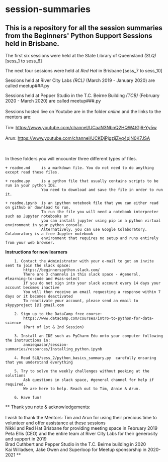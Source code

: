 # session-summaries

## This is a repository for all the session summaries from the Beginners' Python Support Sessions held in Brisbane.

The first six sessions were held at the State Library of Queensland *(SLQ)* [sess_1 to sess_6]

The next four sessions were held at *Red Hat* in Brisbane [sess_7 to sess_10]

Sessions held at River City Labs *(RCL)* (March 2019 - January 2020) are called meetup###.py

Sessions held at Pepper Studio in the T.C. Beirne Building *(TCB)* (February 2020 - March 2020) are called meetup###.py
<br>
<br>
Sessions hosted live on Youtube are in the folder *online* and the links to the mentors are:
<br>
<br>
Tim: https://www.youtube.com/channel/UCaaN3NbnQ2HQW4tGj6-Yy5w
<br>
<br>
Arun: https://www.youtube.com/channel/UCKDjPjgzijZvq4qjN0K7JSA
<br>
<br>
<br>

In these folders you will encounter three different types of files.

    + readme.md     is a markdown file. You do not need to do anything except read these files.

    + readme.py     is a python file that usually contains scripts to be run in your python IDE. 
                    You need to download and save the file in order to run it.

    + readme.ipynb  is an ipython notebook file that you can either read on github or download to run.
                    To run the file you will need a notebook interpreter such as Jupyter notebooks or 
                    you can install jupyter using pip in a python virtual environment in your python console. 
                    Alternatively, you can use Google Colaboratory. Colaboratory is a free Jupyter notebook 
                    environment that requires no setup and runs entirely from your web browser.




**Instructions for new learners**

        1. Contact the Administrator with your e-mail to get an invite sent to join the slack space:
            https://beginnerspython.slack.com/
            There are 3 channels in this slack space - #general, #learning-to-code and #sas-select
            If you do not sign into your slack account every 14 days your account becomes inactive 
            You will then receive an email requesting a response within 7 days or it becomes deactivated
            To reactivate your account, please send an email to skypyproject [@] gmail.com
        
        2. Sign up to the DataCamp free course: 
            https://www.datacamp.com/courses/intro-to-python-for-data-science
            (Part of 1st & 2nd Session)
        
        3. Install an IDE such as PyCharm Edu onto your computer following the instructions in:
            anniequasar/session-summaries/resources/Installing_python.ipynb

        4. Read SLQ/sess_2/python_basics_summary.py  carefully ensuring that you understand everything

        5. Try to solve the weekly challenges without peeking at the solutions  
            Ask questions in slack space, #general channel for help if required. 
            We are here to help. Reach out to Tim, Annie & Arun. 
        
        6. Have fun!


**  Thank you note & acknowledgements: 
<br>
<br>
I wish to thank the Mentors: Tim and Arun for using their precious time to volunteer and offer assistance at these sessions
<br>
Nikki and Red Hat Brisbane for providing meeting space in February 2019
<br>
Peta Ellis (CEO) and the entire team at River City Labs for their generosity and support in 2019
<br>
Brad Cuthbert and Pepper Studio in the T.C. Beirne building in 2020
<br>
Kai Willadsen, Jake Owen and Superloop for Meetup sponsorship in 2020-2021 ** 
<br>
